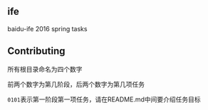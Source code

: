 ## ife

baidu-ife 2016 spring tasks

## Contributing

所有根目录命名为四个数字

前两个数字为第几阶段，后两个数字为第几项任务

`0101`表示第一阶段第一项任务，请在README.md中间要介绍任务目标
